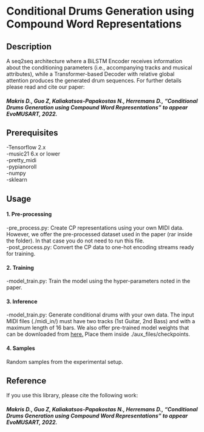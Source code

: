 # Conditional Drums Generation using Compound Word Representations

## Description

A seq2seq architecture where a BiLSTM Encoder receives information about the conditioning parameters (i.e., accompanying tracks and musical attributes), while a Transformer-based Decoder with relative global attention produces the generated drum sequences. For further details please read and cite our paper:

##### Makris D., Guo Z, Kaliakatsos-Papakostas N., Herremans D., “Conditional Drums Generation using Compound Word Representations” to appear EvoMUSART, 2022.

## Prerequisites

-Tensorflow 2.x  <br />
-music21 6.x or lower <br />
-pretty_midi <br />
-pypianoroll <br />
-numpy <br />
-sklearn <br />

## Usage

#### 1. Pre-processing

-pre_process.py: Create CP representations using your own MIDI data. However, we offer the pre-processed dataset used in the paper (rar inside the folder). In that case you do not need to run this file. <br />
-post_process.py: Convert the CP data to one-hot encoding streams ready for training.

#### 2. Training

-model_train.py: Train the model using the hyper-parameters noted in the paper.

#### 3. Inference

-model_train.py: Generate conditional drums with your own data. The input MIDI files (./midi_in/) must have two tracks (1st Guitar, 2nd Bass) and with a maximum length of 16 bars. We also offer pre-trained model weights that can be downloaded from [here.](https://drive.google.com/file/d/1avyXoSi1mXPONwInKu0hBWbXCHF8CgjC/view?usp=sharing) Place them inside ./aux_files/checkpoints.

#### 4. Samples

Random samples from the experimental setup.

## Reference

If you use this library, please cite the following work:

##### Makris D., Guo Z, Kaliakatsos-Papakostas N., Herremans D., “Conditional Drums Generation using Compound Word Representations” to appear EvoMUSART, 2022.
